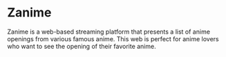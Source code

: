 # Zanime
Zanime is a web-based streaming platform that presents a list of anime openings from various famous anime. This web is perfect for anime lovers who want to see the opening of their favorite anime.
